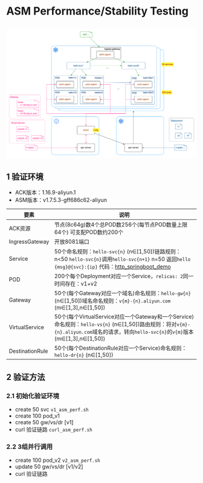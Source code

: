 # ASM Performance/Stability Testing

## ![asm performance.png](asm-perf-test.png)

## 1 验证环境

- ACK版本：1.16.9-aliyun.1
- ASM版本：v1.7.5.3-gff686c62-aliyun

| 要素            | 说明                                                         |
| --------------- | ------------------------------------------------------------ |
| ACK资源         | 节点(8c64g)数4个总POD数256个(每节点POD数量上限64个) 可支配POD数约200个 |
| IngressGateway  | 开放8081端口                                                 |
| Service         | 50个命名规则：`hello-svc{n}` (n∈[1,50])链路规则：n<50 `hello-svc{n}`调用`hello-svc{n+1}` n=50 返回`hello {msg}@{svc}:{ip}` 代码：[http_springboot_demo](https://github.com/feuyeux/asm-best-practises/tree/master/http_springboot_demo) |
| POD             | 200个每个Deployment对应一个Service，`relicas: 2`同一时间存在：v1+v2 | v2+v3 | v3+v1命名规则：`hello{n}v{m}` (m∈[1,3],n∈[1,100])版本：v1/v2/v3镜像：registry.cn-beijing.aliyuncs.com/asm_repo/http_springboot_v1:1.0.0registry.cn-beijing.aliyuncs.com/asm_repo/http_springboot_v2:1.0.0registry.cn-beijing.aliyuncs.com/asm_repo/http_springboot_v3:1.0.0 |
| Gateway         | 50个(每个Gateway对应一个域名)命名规则：`hello-gw{n}` (n∈[1,50])域名命名规则：`v{m}-{n}.aliyun.com` (m∈[1,3],n∈[1,50]) |
| VirtualService  | 50个(每个VirtualService对应一个Gateway和一个Service)命名规则：`hello-vs{n}` (n∈[1,50])路由规则：将对`v{m}-{n}.aliyun.com`域名的请求，转向`hello-svc{n}`的`v{m}`版本 (m∈[1,3],n∈[1,50]) |
| DestinationRule | 50个(每个DestinationRule对应一个Service)命名规则：`hello-dr{n}` (n∈[1,50]) |

## 2 验证方法

### 2.1 初始化验证环境
- create 50 svc `v1_asm_perf.sh`
- create 100 pod_v1
- create 50 gw/vs/dr [v1]
- curl 验证链路 `curl_asm_perf.sh`

### 2.2 3组并行调用

- create 100 pod_v2 `v2_asm_perf.sh`
- update 50 gw/vs/dr [v1/v2]
- curl 验证链路

